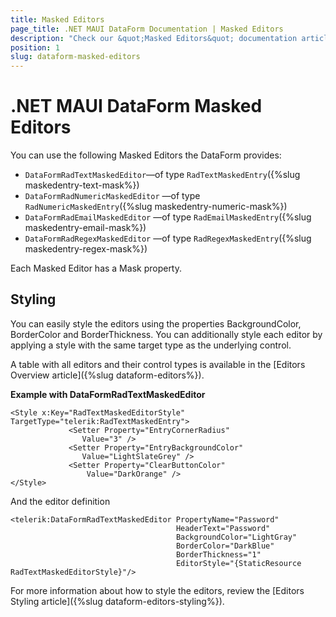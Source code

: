 ```yaml
---
title: Masked Editors
page_title: .NET MAUI DataForm Documentation | Masked Editors
description: "Check our &quot;Masked Editors&quot; documentation article for Telerik DataForm for .NET MAUI control."
position: 1
slug: dataform-masked-editors
---
```


# .NET MAUI DataForm Masked Editors

You can use the following Masked Editors the DataForm provides:

* `DataFormRadTextMaskedEditor`&mdash;of type `RadTextMaskedEntry`({%slug maskedentry-text-mask%})
* `DataFormRadNumericMaskedEditor` &mdash;of type `RadNumericMaskedEntry`({%slug maskedentry-numeric-mask%})
* `DataFormRadEmailMaskedEditor` &mdash;of type `RadEmailMaskedEntry`({%slug maskedentry-email-mask%})
* `DataFormRadRegexMaskedEditor` &mdash;of type `RadRegexMaskedEntry`({%slug maskedentry-regex-mask%})

Each Masked Editor has a Mask property.

## Styling 

You can easily style the editors using the properties BackgroundColor, BorderColor and BorderThickness. You can additionally style each editor by applying a style with the same target type as the underlying control.

A table with all editors and their control types is available in the [Editors Overview article]({%slug dataform-editors%}).

**Example with DataFormRadTextMaskedEditor**

```XAML
<Style x:Key="RadTextMaskedEditorStyle" TargetType="telerik:RadTextMaskedEntry">
             <Setter Property="EntryCornerRadius"
                Value="3" />
             <Setter Property="EntryBackgroundColor"
                Value="LightSlateGrey" />
             <Setter Property="ClearButtonColor"
                 Value="DarkOrange" />
</Style>
```

And the editor definition

```XAML
<telerik:DataFormRadTextMaskedEditor PropertyName="Password"
                                     HeaderText="Password"
                                     BackgroundColor="LightGray"
                                     BorderColor="DarkBlue"
                                     BorderThickness="1"
                                     EditorStyle="{StaticResource RadTextMaskedEditorStyle}"/>
```

For more information about how to style the editors, review the [Editors Styling article]({%slug dataform-editors-styling%}).